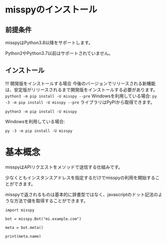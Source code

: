 # misspyのインストール
## 前提条件
misspyはPython3.8以降をサポートします。

Python2やPython3.7以前はサポートされていません。
## インストール

!!! 開発版をインストールする場合
    今後のバージョンでリリースされる新機能は、安定版がリリースされるまで開発版をインストールする必要があります。
    ```
    python3 -m pip install -U misspy --pre
    ```
    Windowsを利用している場合:
    ```
    py -3 -m pip install -U misspy --pre
    ```
ライブラリはPyPIから取得できます。
```
python3 -m pip install -U misspy
```
Windowsを利用している場合:
```
py -3 -m pip install -U misspy
```

# 基本概念
misspyはAPIリクエストをメソッドで送信する仕組みです。

少なくともインスタンスアドレスを指定するだけでmisspyの利用を開始することができます。

misspyで返されるものは基本的に辞書型ではなく、javascriptのドット記法のような方法で値を取得することができます。
```
import misspy

bot = misspy.Bot("mi.example.com")

meta = bot.meta()

print(meta.name)
```